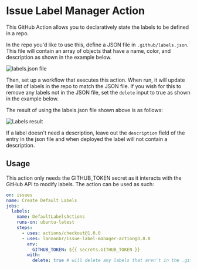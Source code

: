 # Issue Label Manager Action

This GitHub Action allows you to declaratively state the labels to be defined in a repo.

In the repo you'd like to use this, define a JSON file in `.github/labels.json`. This file will contain an array of objects that have a name, color, and description as shown in the example below.

![labels.json file](screenshots/json.png)

Then, set up a workflow that executes this action. When run, it will update the list of labels in the repo to match the JSON file. If you wish for this to remove any labels not in the JSON file, set the `delete` input to true as shown in the example below.

The result of using the labels.json file shown above is as follows:

![Labels result](screenshots/labels.png)

If a label doesn't need a description, leave out the `description` field of the entry in the json file and when deployed the label will not contain a description.

## Usage

This action only needs the GITHUB_TOKEN secret as it interacts with the GitHub API to modify labels. The action can be used as such:

```yaml
on: issues
name: Create Default Labels
jobs:
  labels:
    name: DefaultLabelsActions
    runs-on: ubuntu-latest
    steps:
      - uses: actions/checkout@1.0.0
      - uses: lannonbr/issue-label-manager-action@3.0.0
        env:
          GITHUB_TOKEN: ${{ secrets.GITHUB_TOKEN }}
        with:
          delete: true # will delete any labels that aren't in the .github/labels.json (this is set to false by default)
```
